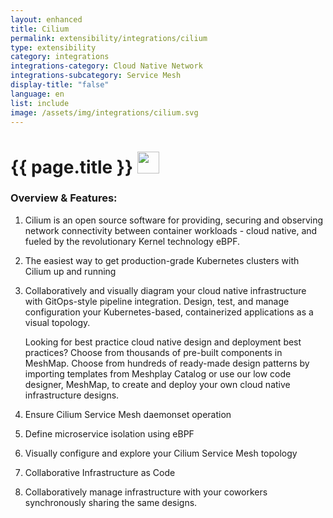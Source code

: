 ```yaml
---
layout: enhanced
title: Cilium
permalink: extensibility/integrations/cilium
type: extensibility
category: integrations
integrations-category: Cloud Native Network
integrations-subcategory: Service Mesh
display-title: "false"
language: en
list: include
image: /assets/img/integrations/cilium.svg
---
```


<h1>{{ page.title }} <img src="{{ page.image }}" style="width: 35px; height: 35px;" /></h1>


<!-- This needs replaced with the Category property, not the sub-category.
 #### About: Cilium is an open source software for providing, securing and observing network connectivity between container workloads - cloud native, and fueled by the revolutionary Kernel technology eBPF. -->

### Overview & Features:

1. Cilium is an open source software for providing, securing and observing network connectivity between container workloads - cloud native, and fueled by the revolutionary Kernel technology eBPF.

2. The easiest way to get production-grade Kubernetes clusters with Cilium up and running

4. 
    Collaboratively and visually diagram your cloud native infrastructure with GitOps-style pipeline integration. Design, test, and manage configuration your Kubernetes-based, containerized applications as a visual topology.



    Looking for best practice cloud native design and deployment best practices? Choose from thousands of pre-built components in MeshMap. Choose from hundreds of ready-made design patterns by importing templates from Meshplay Catalog or use our low code designer, MeshMap, to create and deploy your own cloud native infrastructure designs.



5. Ensure Cilium Service Mesh daemonset operation

6. Define microservice isolation using eBPF

7. Visually configure and explore your Cilium Service Mesh topology

8. Collaborative Infrastructure as Code

9. Collaboratively manage infrastructure with your coworkers synchronously sharing the same designs.

